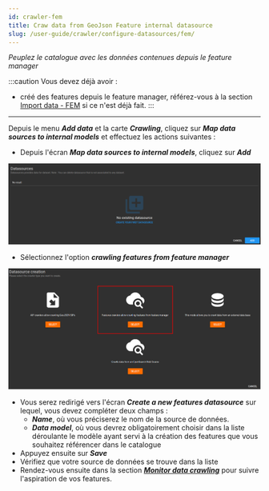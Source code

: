 ```yaml
---
id: crawler-fem
title: Craw data from GeoJson Feature internal datasource
slug: /user-guide/crawler/configure-datasources/fem/
---
```


*Peuplez le catalogue avec les données contenues depuis le feature manager*

:::caution
Vous devez déjà avoir :

- créé des features depuis le feature manager, référez-vous à la section [Import data - FEM](../../../import-data/fem/introduction/) si ce n'est déjà fait.
:::

---

Depuis le menu ***Add data*** et la carte ***Crawling***, cliquez sur ***Map data sources to internal models*** et effectuez les actions suivantes :

- Depuis l'écran ***Map data sources to internal models***, cliquez sur ***Add***
<div align="center">
    <img src="/images/user-documentation/v1.4/5-crawler/crawler-add-datasource.png" alt="add datasource" width="800"/> 
</div>

- Sélectionnez l'option ***crawling features from feature manager***

<div align="center">
    <img src="/images/user-documentation/v1.4/5-crawler/crawler-add-datasource-fem.png" alt="features" width="800"/> 
</div>

- Vous serez redirigé vers l'écran ***Create a new features datasource*** sur lequel, vous devez compléter deux champs :
  - ***Name***, où vous préciserez le nom de la source de données.
  - ***Data model***, où vous devrez obligatoirement choisir dans la liste déroulante le modèle ayant servi à la création des features que vous souhaitez référencer dans le catalogue
- Appuyez ensuite sur ***Save***
- Vérifiez que votre source de données se trouve dans la liste
- Rendez-vous ensuite dans la section ***[Monitor data crawling](../../monitor-crawling/)*** pour suivre l'aspiration de vos features.
